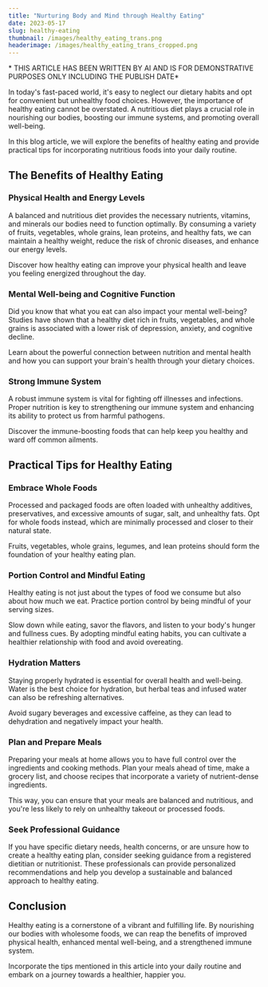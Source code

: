 ```yaml
---
title: "Nurturing Body and Mind through Healthy Eating"
date: 2023-05-17
slug: healthy-eating
thumbnail: /images/healthy_eating_trans.png
headerimage: /images/healthy_eating_trans_cropped.png
---
```

\* THIS ARTICLE HAS BEEN WRITTEN BY AI AND IS FOR DEMONSTRATIVE PURPOSES ONLY INCLUDING THE PUBLISH DATE\*

In today's fast-paced world, it's easy to neglect our dietary habits and opt for convenient but unhealthy food choices. However, the importance of healthy eating cannot be overstated. A nutritious diet plays a crucial role in nourishing our bodies, boosting our immune systems, and promoting overall well-being.

In this blog article, we will explore the benefits of healthy eating and provide practical tips for incorporating nutritious foods into your daily routine.

## The Benefits of Healthy Eating
### Physical Health and Energy Levels
A balanced and nutritious diet provides the necessary nutrients, vitamins, and minerals our bodies need to function optimally. By consuming a variety of fruits, vegetables, whole grains, lean proteins, and healthy fats, we can maintain a healthy weight, reduce the risk of chronic diseases, and enhance our energy levels.

Discover how healthy eating can improve your physical health and leave you feeling energized throughout the day.

### Mental Well-being and Cognitive Function
Did you know that what you eat can also impact your mental well-being? Studies have shown that a healthy diet rich in fruits, vegetables, and whole grains is associated with a lower risk of depression, anxiety, and cognitive decline.

Learn about the powerful connection between nutrition and mental health and how you can support your brain's health through your dietary choices.

### Strong Immune System
A robust immune system is vital for fighting off illnesses and infections. Proper nutrition is key to strengthening our immune system and enhancing its ability to protect us from harmful pathogens.

Discover the immune-boosting foods that can help keep you healthy and ward off common ailments.

## Practical Tips for Healthy Eating
### Embrace Whole Foods
Processed and packaged foods are often loaded with unhealthy additives, preservatives, and excessive amounts of sugar, salt, and unhealthy fats. Opt for whole foods instead, which are minimally processed and closer to their natural state.

Fruits, vegetables, whole grains, legumes, and lean proteins should form the foundation of your healthy eating plan.

### Portion Control and Mindful Eating
Healthy eating is not just about the types of food we consume but also about how much we eat. Practice portion control by being mindful of your serving sizes.

Slow down while eating, savor the flavors, and listen to your body's hunger and fullness cues. By adopting mindful eating habits, you can cultivate a healthier relationship with food and avoid overeating.

### Hydration Matters
Staying properly hydrated is essential for overall health and well-being. Water is the best choice for hydration, but herbal teas and infused water can also be refreshing alternatives.

Avoid sugary beverages and excessive caffeine, as they can lead to dehydration and negatively impact your health.

### Plan and Prepare Meals
Preparing your meals at home allows you to have full control over the ingredients and cooking methods. Plan your meals ahead of time, make a grocery list, and choose recipes that incorporate a variety of nutrient-dense ingredients.

This way, you can ensure that your meals are balanced and nutritious, and you're less likely to rely on unhealthy takeout or processed foods.

### Seek Professional Guidance
If you have specific dietary needs, health concerns, or are unsure how to create a healthy eating plan, consider seeking guidance from a registered dietitian or nutritionist. These professionals can provide personalized recommendations and help you develop a sustainable and balanced approach to healthy eating.

## Conclusion
Healthy eating is a cornerstone of a vibrant and fulfilling life. By nourishing our bodies with wholesome foods, we can reap the benefits of improved physical health, enhanced mental well-being, and a strengthened immune system.

Incorporate the tips mentioned in this article into your daily routine and embark on a journey towards a healthier, happier you.
